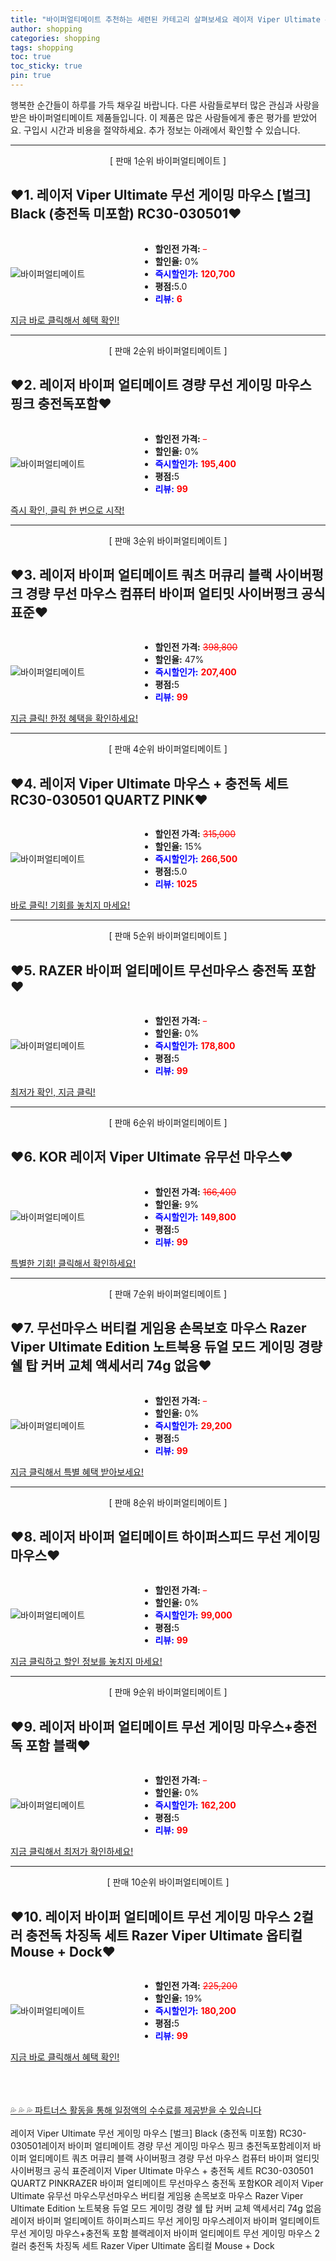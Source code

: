 ```yaml
---
title: "바이퍼얼티메이트 추천하는 세련된 카테고리 살펴보세요 레이저 Viper Ultimate 무선 게이밍"
author: shopping
categories: shopping
tags: shopping
toc: true
toc_sticky: true
pin: true
---
```

행복한 순간들이 하루를 가득 채우길 바랍니다. 다른 사람들로부터 많은 관심과 사랑을 받은 바이퍼얼티메이트 제품들입니다. 이 제품은 많은 사람들에게 좋은 평가를 받았어요. 구입시 시간과 비용을 절약하세요. 추가 정보는 아래에서 확인할 수 있습니다.

---
<p class="toplist" style="margin: 0 auto; display: block; width: fit-content;">[ 판매 1순위 바이퍼얼티메이트 ]</p>

<h2><strong>❤️1. 레이저 Viper Ultimate 무선 게이밍 마우스 [벌크] Black (충전독 미포함) RC30-030501❤️</strong></h2>

<div style="display: flex; align-items: center;">
    <div style="flex: 0.4;">
        <img src="https://thumbnail6.coupangcdn.com/thumbnails/remote/230x230ex/image/vendor_inventory/d8fa/ad305e2bd583fd771318ea7d04eda39e4b57016a97f02079e913e7df2d41.JPG" alt="바이퍼얼티메이트" style="max-width: 100%;">
    </div>
    <div style="flex: 0.6; margin-left: 10px;">
        <ul>
            <li><strong>할인전 가격:</strong> <del style="color: red;">-</del></li>
            <li><strong>할인율:</strong> 0%</li>
            <li><span style='color:blue'><strong>즉시할인가:</strong></span> <span style='color:red'><strong>120,700</strong></span></li>
            <li><strong>평점:</strong>5.0</li>
            <li><span style='color:blue'><strong>리뷰:</strong></span> <span style='color:red'><strong>6</strong></span></li>
        </ul>
    </div>
</div>
<div class="center">
    <a href="https://William4Davisa.github.io?lptag=AF9450613&subid=githubio&pageKey=7564911591&traceid=V0-153&itemId=22365389274&vendorItemId=89410421171" class="myButton">
        지금 바로 클릭해서 혜택 확인!
    </a>
</div>


---
<p class="toplist" style="margin: 0 auto; display: block; width: fit-content;">[ 판매 2순위 바이퍼얼티메이트 ]</p>

<h2><strong>❤️2. 레이저 바이퍼 얼티메이트 경량 무선 게이밍 마우스 핑크 충전독포함❤️</strong></h2>

<div style="display: flex; align-items: center;">
    <div style="flex: 0.4;">
        <img src="https://thumbnail6.coupangcdn.com/thumbnails/remote/230x230ex/image/vendor_inventory/69ae/04ee4b43c220acbf00d7fced4ba8c824c8955235484d64872c9937ad838f.jpg" alt="바이퍼얼티메이트" style="max-width: 100%;">
    </div>
    <div style="flex: 0.6; margin-left: 10px;">
        <ul>
            <li><strong>할인전 가격:</strong> <del style="color: red;">-</del></li>
            <li><strong>할인율:</strong> 0%</li>
            <li><span style='color:blue'><strong>즉시할인가:</strong></span> <span style='color:red'><strong>195,400</strong></span></li>
            <li><strong>평점:</strong>5</li>
            <li><span style='color:blue'><strong>리뷰:</strong></span> <span style='color:red'><strong>99</strong></span></li>
        </ul>
    </div>
</div>
<div class="center">
    <a href="https://William4Davisa.github.io?lptag=AF9450613&subid=githubio&pageKey=7668105369&traceid=V0-153&itemId=20448196155&vendorItemId=90597735682" class="myButton">
        즉시 확인, 클릭 한 번으로 시작!
    </a>
</div>


---
<p class="toplist" style="margin: 0 auto; display: block; width: fit-content;">[ 판매 3순위 바이퍼얼티메이트 ]</p>

<h2><strong>❤️3. 레이저 바이퍼 얼티메이트 쿼츠 머큐리 블랙 사이버펑크 경량 무선 마우스 컴퓨터 바이퍼 얼티밋 사이버펑크 공식 표준❤️</strong></h2>

<div style="display: flex; align-items: center;">
    <div style="flex: 0.4;">
        <img src="https://thumbnail8.coupangcdn.com/thumbnails/remote/230x230ex/image/vendor_inventory/c1b4/24a982cd94b0e6639dccbea724b8a572dd1191b760f7a53ac496dae09eed.jpg" alt="바이퍼얼티메이트" style="max-width: 100%;">
    </div>
    <div style="flex: 0.6; margin-left: 10px;">
        <ul>
            <li><strong>할인전 가격:</strong> <del style="color: red;">398,800</del></li>
            <li><strong>할인율:</strong> 47%</li>
            <li><span style='color:blue'><strong>즉시할인가:</strong></span> <span style='color:red'><strong>207,400</strong></span></li>
            <li><strong>평점:</strong>5</li>
            <li><span style='color:blue'><strong>리뷰:</strong></span> <span style='color:red'><strong>99</strong></span></li>
        </ul>
    </div>
</div>
<div class="center">
    <a href="https://William4Davisa.github.io?lptag=AF9450613&subid=githubio&pageKey=7258022273&traceid=V0-153&itemId=18479402780&vendorItemId=85619246584" class="myButton">
        지금 클릭! 한정 혜택을 확인하세요!
    </a>
</div>


---
<p class="toplist" style="margin: 0 auto; display: block; width: fit-content;">[ 판매 4순위 바이퍼얼티메이트 ]</p>

<h2><strong>❤️4. 레이저 Viper Ultimate 마우스 + 충전독 세트 RC30-030501 QUARTZ PINK❤️</strong></h2>

<div style="display: flex; align-items: center;">
    <div style="flex: 0.4;">
        <img src="https://thumbnail10.coupangcdn.com/thumbnails/remote/230x230ex/image/vendor_inventory/dbd3/599c4b530ac50215e2cb5f06454525a139d15440d784cef1905306cf33e7.png" alt="바이퍼얼티메이트" style="max-width: 100%;">
    </div>
    <div style="flex: 0.6; margin-left: 10px;">
        <ul>
            <li><strong>할인전 가격:</strong> <del style="color: red;">315,000</del></li>
            <li><strong>할인율:</strong> 15%</li>
            <li><span style='color:blue'><strong>즉시할인가:</strong></span> <span style='color:red'><strong>266,500</strong></span></li>
            <li><strong>평점:</strong>5.0</li>
            <li><span style='color:blue'><strong>리뷰:</strong></span> <span style='color:red'><strong>1025</strong></span></li>
        </ul>
    </div>
</div>
<div class="center">
    <a href="https://William4Davisa.github.io?lptag=AF9450613&subid=githubio&pageKey=4890707061&traceid=V0-153&itemId=6373958569&vendorItemId=87727607086" class="myButton">
        바로 클릭! 기회를 놓치지 마세요!
    </a>
</div>


---
<p class="toplist" style="margin: 0 auto; display: block; width: fit-content;">[ 판매 5순위 바이퍼얼티메이트 ]</p>

<h2><strong>❤️5. RAZER 바이퍼 얼티메이트 무선마우스 충전독 포함❤️</strong></h2>

<div style="display: flex; align-items: center;">
    <div style="flex: 0.4;">
        <img src="https://thumbnail7.coupangcdn.com/thumbnails/remote/230x230ex/image/vendor_inventory/0cfc/e058de91e6a843763b62da5754f03b8f77d70314b6357fa2d1d3441bfd8f.jpeg" alt="바이퍼얼티메이트" style="max-width: 100%;">
    </div>
    <div style="flex: 0.6; margin-left: 10px;">
        <ul>
            <li><strong>할인전 가격:</strong> <del style="color: red;">-</del></li>
            <li><strong>할인율:</strong> 0%</li>
            <li><span style='color:blue'><strong>즉시할인가:</strong></span> <span style='color:red'><strong>178,800</strong></span></li>
            <li><strong>평점:</strong>5</li>
            <li><span style='color:blue'><strong>리뷰:</strong></span> <span style='color:red'><strong>99</strong></span></li>
        </ul>
    </div>
</div>
<div class="center">
    <a href="https://William4Davisa.github.io?lptag=AF9450613&subid=githubio&pageKey=6804318093&traceid=V0-153&itemId=16075480367&vendorItemId=83275192245" class="myButton">
        최저가 확인, 지금 클릭!
    </a>
</div>


---
<p class="toplist" style="margin: 0 auto; display: block; width: fit-content;">[ 판매 6순위 바이퍼얼티메이트 ]</p>

<h2><strong>❤️6. KOR 레이저 Viper Ultimate 유무선 마우스❤️</strong></h2>

<div style="display: flex; align-items: center;">
    <div style="flex: 0.4;">
        <img src="https://thumbnail6.coupangcdn.com/thumbnails/remote/230x230ex/image/vendor_inventory/cbd3/fe29fc5954ea19e913cb7f353d880d63be445214c30c362c09047831d620.jpg" alt="바이퍼얼티메이트" style="max-width: 100%;">
    </div>
    <div style="flex: 0.6; margin-left: 10px;">
        <ul>
            <li><strong>할인전 가격:</strong> <del style="color: red;">166,400</del></li>
            <li><strong>할인율:</strong> 9%</li>
            <li><span style='color:blue'><strong>즉시할인가:</strong></span> <span style='color:red'><strong>149,800</strong></span></li>
            <li><strong>평점:</strong>5</li>
            <li><span style='color:blue'><strong>리뷰:</strong></span> <span style='color:red'><strong>99</strong></span></li>
        </ul>
    </div>
</div>
<div class="center">
    <a href="https://William4Davisa.github.io?lptag=AF9450613&subid=githubio&pageKey=7920750830&traceid=V0-153&itemId=21759997315&vendorItemId=88808975501" class="myButton">
        특별한 기회! 클릭해서 확인하세요!
    </a>
</div>


---
<p class="toplist" style="margin: 0 auto; display: block; width: fit-content;">[ 판매 7순위 바이퍼얼티메이트 ]</p>

<h2><strong>❤️7. 무선마우스 버티컬 게임용 손목보호 마우스 Razer Viper Ultimate Edition 노트북용 듀얼 모드 게이밍 경량 쉘 탑 커버 교체 액세서리 74g 없음❤️</strong></h2>

<div style="display: flex; align-items: center;">
    <div style="flex: 0.4;">
        <img src="https://thumbnail10.coupangcdn.com/thumbnails/remote/230x230ex/image/vendor_inventory/5c46/0b64b17d8e8f9fc250038157708e738a9a68a013068a9bdfa7fa4565764e.jpg" alt="바이퍼얼티메이트" style="max-width: 100%;">
    </div>
    <div style="flex: 0.6; margin-left: 10px;">
        <ul>
            <li><strong>할인전 가격:</strong> <del style="color: red;">-</del></li>
            <li><strong>할인율:</strong> 0%</li>
            <li><span style='color:blue'><strong>즉시할인가:</strong></span> <span style='color:red'><strong>29,200</strong></span></li>
            <li><strong>평점:</strong>5</li>
            <li><span style='color:blue'><strong>리뷰:</strong></span> <span style='color:red'><strong>99</strong></span></li>
        </ul>
    </div>
</div>
<div class="center">
    <a href="https://William4Davisa.github.io?lptag=AF9450613&subid=githubio&pageKey=7149649243&traceid=V0-153&itemId=17972237754&vendorItemId=88688931188" class="myButton">
        지금 클릭해서 특별 혜택 받아보세요!
    </a>
</div>


---
<p class="toplist" style="margin: 0 auto; display: block; width: fit-content;">[ 판매 8순위 바이퍼얼티메이트 ]</p>

<h2><strong>❤️8. 레이저 바이퍼 얼티메이트 하이퍼스피드 무선 게이밍 마우스❤️</strong></h2>

<div style="display: flex; align-items: center;">
    <div style="flex: 0.4;">
        <img src="https://thumbnail10.coupangcdn.com/thumbnails/remote/230x230ex/image/vendor_inventory/9c3d/16d09b3b3e6ec090a3e27d67486db4c5b7f6dcb1b4bcc8039eb575c94ca7.jpg" alt="바이퍼얼티메이트" style="max-width: 100%;">
    </div>
    <div style="flex: 0.6; margin-left: 10px;">
        <ul>
            <li><strong>할인전 가격:</strong> <del style="color: red;">-</del></li>
            <li><strong>할인율:</strong> 0%</li>
            <li><span style='color:blue'><strong>즉시할인가:</strong></span> <span style='color:red'><strong>99,000</strong></span></li>
            <li><strong>평점:</strong>5</li>
            <li><span style='color:blue'><strong>리뷰:</strong></span> <span style='color:red'><strong>99</strong></span></li>
        </ul>
    </div>
</div>
<div class="center">
    <a href="https://William4Davisa.github.io?lptag=AF9450613&subid=githubio&pageKey=8075005050&traceid=V0-153&itemId=22745145731&vendorItemId=89780374862" class="myButton">
        지금 클릭하고 할인 정보를 놓치지 마세요!
    </a>
</div>


---
<p class="toplist" style="margin: 0 auto; display: block; width: fit-content;">[ 판매 9순위 바이퍼얼티메이트 ]</p>

<h2><strong>❤️9. 레이저 바이퍼 얼티메이트 무선 게이밍 마우스+충전독 포함 블랙❤️</strong></h2>

<div style="display: flex; align-items: center;">
    <div style="flex: 0.4;">
        <img src="https://thumbnail9.coupangcdn.com/thumbnails/remote/230x230ex/image/vendor_inventory/f5eb/4e3ab007376e7b7ee78d3a5653585dac5a1f707e16ad83ad2a247423bd94.jpg" alt="바이퍼얼티메이트" style="max-width: 100%;">
    </div>
    <div style="flex: 0.6; margin-left: 10px;">
        <ul>
            <li><strong>할인전 가격:</strong> <del style="color: red;">-</del></li>
            <li><strong>할인율:</strong> 0%</li>
            <li><span style='color:blue'><strong>즉시할인가:</strong></span> <span style='color:red'><strong>162,200</strong></span></li>
            <li><strong>평점:</strong>5</li>
            <li><span style='color:blue'><strong>리뷰:</strong></span> <span style='color:red'><strong>99</strong></span></li>
        </ul>
    </div>
</div>
<div class="center">
    <a href="https://William4Davisa.github.io?lptag=AF9450613&subid=githubio&pageKey=7733035403&traceid=V0-153&itemId=20784756058&vendorItemId=87854471472" class="myButton">
        지금 클릭해서 최저가 확인하세요!
    </a>
</div>


---
<p class="toplist" style="margin: 0 auto; display: block; width: fit-content;">[ 판매 10순위 바이퍼얼티메이트 ]</p>

<h2><strong>❤️10. 레이저 바이퍼 얼티메이트 무선 게이밍 마우스 2컬러 충전독 차징독 세트 Razer Viper Ultimate 옵티컬 Mouse + Dock❤️</strong></h2>

<div style="display: flex; align-items: center;">
    <div style="flex: 0.4;">
        <img src="https://thumbnail9.coupangcdn.com/thumbnails/remote/230x230ex/image/vendor_inventory/65d7/530086c2562eafc6fc6be44343084e8ceeb3c0c60e991a724d5a007cf12d.jpg" alt="바이퍼얼티메이트" style="max-width: 100%;">
    </div>
    <div style="flex: 0.6; margin-left: 10px;">
        <ul>
            <li><strong>할인전 가격:</strong> <del style="color: red;">225,200</del></li>
            <li><strong>할인율:</strong> 19%</li>
            <li><span style='color:blue'><strong>즉시할인가:</strong></span> <span style='color:red'><strong>180,200</strong></span></li>
            <li><strong>평점:</strong>5</li>
            <li><span style='color:blue'><strong>리뷰:</strong></span> <span style='color:red'><strong>99</strong></span></li>
        </ul>
    </div>
</div>
<div class="center">
    <a href="https://William4Davisa.github.io?lptag=AF9450613&subid=githubio&pageKey=6573212157&traceid=V0-153&itemId=14762802682&vendorItemId=86216185761" class="myButton">
        지금 바로 클릭해서 혜택 확인!
    </a>
</div>

<br><br><br>[💦 💦 💦 파트너스 활동을 통해 일정액의 수수료를 제공받을 수 있습니다](https://link.coupang.com/a/bcpT2c)<br><br>레이저 Viper Ultimate 무선 게이밍 마우스 [벌크] Black (충전독 미포함) RC30-030501레이저 바이퍼 얼티메이트 경량 무선 게이밍 마우스 핑크 충전독포함레이저 바이퍼 얼티메이트 쿼츠 머큐리 블랙 사이버펑크 경량 무선 마우스 컴퓨터 바이퍼 얼티밋 사이버펑크 공식 표준레이저 Viper Ultimate 마우스 + 충전독 세트 RC30-030501 QUARTZ PINKRAZER 바이퍼 얼티메이트 무선마우스 충전독 포함KOR 레이저 Viper Ultimate 유무선 마우스무선마우스 버티컬 게임용 손목보호 마우스 Razer Viper Ultimate Edition 노트북용 듀얼 모드 게이밍 경량 쉘 탑 커버 교체 액세서리 74g 없음레이저 바이퍼 얼티메이트 하이퍼스피드 무선 게이밍 마우스레이저 바이퍼 얼티메이트 무선 게이밍 마우스+충전독 포함 블랙레이저 바이퍼 얼티메이트 무선 게이밍 마우스 2컬러 충전독 차징독 세트 Razer Viper Ultimate 옵티컬 Mouse + Dock